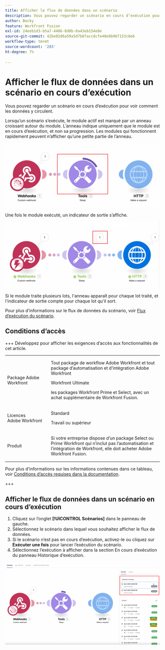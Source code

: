 ```yaml
---
title: Afficher le flux de données dans un scénario
description: Vous pouvez regarder un scénario en cours d’exécution pour voir comment les données y circulent.
author: Becky
feature: Workfront Fusion
exl-id: 24eeb1d3-b5a7-4486-8d0b-0a43eb154e8e
source-git-commit: 42be02d6a59a5d7b8faccdcfe40e8b967153c6eb
workflow-type: tm+mt
source-wordcount: '283'
ht-degree: 7%

---
```


# Afficher le flux de données dans un scénario en cours d’exécution

Vous pouvez regarder un scénario en cours d’exécution pour voir comment les données y circulent.

Lorsqu’un scénario s’exécute, le module actif est marqué par un anneau croissant autour du module. L’anneau indique uniquement que le module est en cours d’exécution, et non sa progression. Les modules qui fonctionnent rapidement peuvent n’afficher qu’une petite partie de l’anneau.

![Entourer le module](assets/ring-around-module.png)

Une fois le module exécuté, un indicateur de sortie s’affiche.

![Indicateur de sortie &#x200B;](assets/data-flow-output.png)

Si le module traite plusieurs lots, l&#39;anneau apparaît pour chaque lot traité, et l&#39;indicateur de sortie compte pour chaque lot qu&#39;il sort.

Pour plus d’informations sur le flux de données du scénario, voir [Flux d’exécution du scénario](/help/workfront-fusion/references/scenarios/scenario-execution-flow.md).

## Conditions d’accès

+++ Développez pour afficher les exigences d’accès aux fonctionnalités de cet article.

<table style="table-layout:auto">
 <col> 
 <col> 
 <tbody> 
  <tr> 
   <td role="rowheader">Package Adobe Workfront</td> 
   <td> <p>Tout package de workflow Adobe Workfront et tout package d’automatisation et d’intégration Adobe Workfront</p><p>Workfront Ultimate</p><p>les packages Workfront Prime et Select, avec un achat supplémentaire de Workfront Fusion.</p> </td> 
  </tr> 
  <tr data-mc-conditions=""> 
   <td role="rowheader">Licences Adobe Workfront</td> 
   <td> <p>Standard</p><p>Travail ou supérieur</p> </td> 
  </tr> 
  <tr> 
   <td role="rowheader">Produit</td> 
   <td>
   <p>Si votre entreprise dispose d’un package Select ou Prime Workfront qui n’inclut pas l’automatisation et l’intégration de Workfront, elle doit acheter Adobe Workfront Fusion.</li></ul>
   </td> 
  </tr>
 </tbody> 
</table>

Pour plus d’informations sur les informations contenues dans ce tableau, voir [Conditions d’accès requises dans la documentation](/help/workfront-fusion/references/licenses-and-roles/access-level-requirements-in-documentation.md).

+++

## Afficher le flux de données dans un scénario en cours d’exécution

1. Cliquez sur l’onglet **[!UICONTROL Scénarios]** dans le panneau de gauche.
1. Sélectionnez le scénario dans lequel vous souhaitez afficher le flux de données.
1. Si le scénario n’est pas en cours d’exécution, activez-le ou cliquez sur **Exécuter une fois** pour lancer l’exécution du scénario.
1. Sélectionnez l’exécution à afficher dans la section En cours d’exécution du panneau Historique d’exécution.

![&#x200B; En cours d’exécution &#x200B;](assets/currently-running.png)
